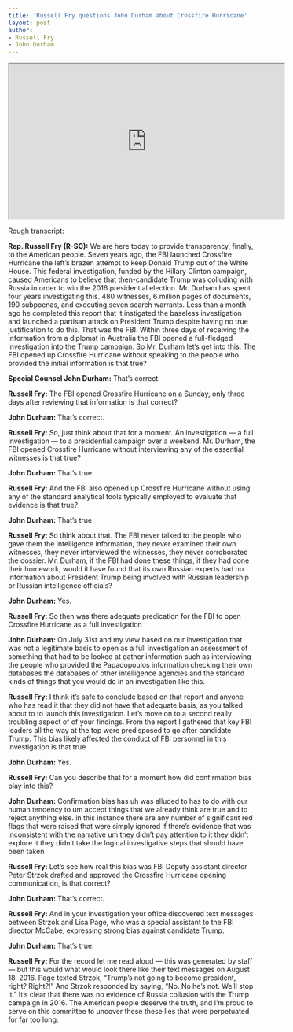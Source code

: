 ```yaml
---
title: 'Russell Fry questions John Durham about Crossfire Hurricane'
layout: post
author:
- Russell Fry
- John Durham
---
```


<iframe width="560" height="315" src="https://www.youtube.com/embed/2dwF82ZQehE" title="Russell Fry questions John Durham about Crossfire Hurricane" allowfullscreen></iframe>

Rough transcript:

**Rep. Russell Fry (R-SC):** We are here today to provide transparency, finally, to the American people. Seven years ago, the FBI launched Crossfire Hurricane the left’s brazen attempt to keep Donald Trump out of the White House. This federal investigation, funded by the Hillary Clinton campaign, caused Americans to believe that then-candidate Trump was colluding with Russia in order to win the 2016 presidential election. Mr. Durham has spent four years investigating this. 480 witnesses, 6 million pages of documents, 190 subpoenas, and executing seven search warrants. Less than a month ago he completed this report that it instigated the baseless investigation and launched a partisan attack on President Trump despite having no true justification to do this. That was the FBI. Within three days of receiving the information from a diplomat in Australia the FBI opened a full-fledged investigation into the Trump campaign. So Mr. Durham let’s get into this. The FBI opened up Crossfire Hurricane without speaking to the people who provided the initial information is that true?

**Special Counsel John Durham:** That’s correct.

**Russell Fry:** The FBI opened Crossfire Hurricane on a Sunday, only three days after reviewing that information is that correct?

**John Durham:** That’s correct.

**Russell Fry:** So, just think about that for a moment. An investigation — a full investigation — to a presidential campaign over a weekend. Mr. Durham, the FBI opened Crossfire Hurricane without interviewing any of the essential witnesses is that true?

**John Durham:** That’s true.

**Russell Fry:** And the FBI also opened up Crossfire Hurricane without using any of the standard analytical tools typically employed to evaluate that evidence is that true?

**John Durham:** That’s true.

**Russell Fry:** So think about that. The FBI never talked to the people who gave them the intelligence information, they never examined their own witnesses, they never interviewed the witnesses, they never corroborated the dossier. Mr. Durham, if the FBI had done these things, if they had done their homework, would it have found that its own Russian experts had no information about President Trump being involved with Russian leadership or Russian intelligence officials?

**John Durham:** Yes.

**Russell Fry:** So then was there adequate predication for the FBI to open Crossfire Hurricane as a full investigation

**John Durham:** On July 31st and my view based on our investigation that was not a legitimate basis to open as a full investigation an assessment of something that had to be looked at gather information such as interviewing the people who provided the Papadopoulos information checking their own databases the databases of other intelligence agencies and the standard kinds of things that you would do in an investigation like this.

**Russell Fry:** I think it’s safe to conclude based on that report and anyone who has read it that they did not have that adequate basis, as you talked about to to launch this investigation. Let’s move on to a second really troubling aspect of of your findings. From the report I gathered that key FBI leaders all the way at the top were predisposed to go after candidate Trump. This bias likely affected the conduct of FBI personnel in this investigation is that true

**John Durham:** Yes.

**Russell Fry:** Can you describe that for a moment how did confirmation bias play into this?

**John Durham:** Confirmation bias has uh was alluded to has to do with our human tendency to um accept things that we already think are true and to reject anything else. in this instance there are any number of significant red flags that were raised that were simply ignored if there’s evidence that was inconsistent with the narrative um they didn’t pay attention to it they didn’t explore it they didn’t take the logical investigative steps that should have been taken

**Russell Fry:** Let’s see how real this bias was FBI Deputy assistant director Peter Strzok drafted and approved the Crossfire Hurricane opening communication, is that correct?

**John Durham:** That’s correct.

**Russell Fry:** And in your investigation your office discovered text messages between Strzok and Lisa Page, who was a special assistant to the FBI director McCabe, expressing strong bias against candidate Trump.

**John Durham:** That’s true.

**Russell Fry:** For the record let me read aloud — this was generated by staff — but this would what would look there like their text messages on August 18, 2016. Page texted Strzok, “Trump’s not going to become president, right? Right?!” And Strzok responded by saying, “No. No he’s not. We’ll stop it.” It’s clear that there was no evidence of Russia collusion with the Trump campaign in 2016. The American people deserve the truth, and I’m proud to serve on this committee to uncover these these lies that were perpetuated for far too long.
